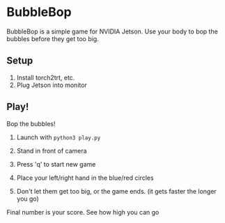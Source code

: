 # BubbleBop

BubbleBop is a simple game for NVIDIA Jetson.  Use your body to bop the bubbles before they get too big.

## Setup

1. Install torch2trt, etc.
2. Plug Jetson into monitor

## Play!

Bop the bubbles!

1. Launch with ``python3 play.py``

2. Stand in front of camera
2. Press 'q' to start new game 
3. Place your left/right hand in the blue/red circles
4. Don't let them get too big, or the game ends.  (it gets faster the longer you go)

Final number is your score.  See how high you can go

